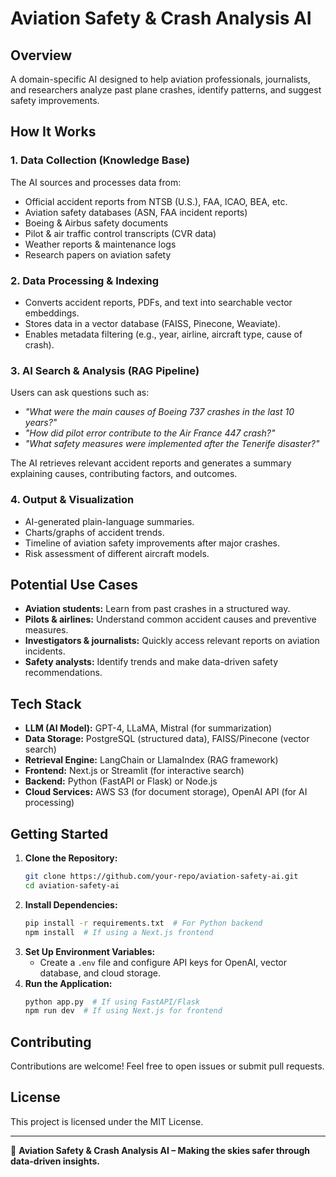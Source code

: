 # Aviation Safety & Crash Analysis AI

## Overview
A domain-specific AI designed to help aviation professionals, journalists, and researchers analyze past plane crashes, identify patterns, and suggest safety improvements.

## How It Works

### 1. Data Collection (Knowledge Base)
The AI sources and processes data from:
- Official accident reports from NTSB (U.S.), FAA, ICAO, BEA, etc.
- Aviation safety databases (ASN, FAA incident reports)
- Boeing & Airbus safety documents
- Pilot & air traffic control transcripts (CVR data)
- Weather reports & maintenance logs
- Research papers on aviation safety

### 2. Data Processing & Indexing
- Converts accident reports, PDFs, and text into searchable vector embeddings.
- Stores data in a vector database (FAISS, Pinecone, Weaviate).
- Enables metadata filtering (e.g., year, airline, aircraft type, cause of crash).

### 3. AI Search & Analysis (RAG Pipeline)
Users can ask questions such as:
- *"What were the main causes of Boeing 737 crashes in the last 10 years?"*
- *"How did pilot error contribute to the Air France 447 crash?"*
- *"What safety measures were implemented after the Tenerife disaster?"*

The AI retrieves relevant accident reports and generates a summary explaining causes, contributing factors, and outcomes.

### 4. Output & Visualization
- AI-generated plain-language summaries.
- Charts/graphs of accident trends.
- Timeline of aviation safety improvements after major crashes.
- Risk assessment of different aircraft models.

## Potential Use Cases
- **Aviation students:** Learn from past crashes in a structured way.
- **Pilots & airlines:** Understand common accident causes and preventive measures.
- **Investigators & journalists:** Quickly access relevant reports on aviation incidents.
- **Safety analysts:** Identify trends and make data-driven safety recommendations.

## Tech Stack
- **LLM (AI Model):** GPT-4, LLaMA, Mistral (for summarization)
- **Data Storage:** PostgreSQL (structured data), FAISS/Pinecone (vector search)
- **Retrieval Engine:** LangChain or LlamaIndex (RAG framework)
- **Frontend:** Next.js or Streamlit (for interactive search)
- **Backend:** Python (FastAPI or Flask) or Node.js
- **Cloud Services:** AWS S3 (for document storage), OpenAI API (for AI processing)

## Getting Started
1. **Clone the Repository:**
   ```sh
   git clone https://github.com/your-repo/aviation-safety-ai.git
   cd aviation-safety-ai
   ```
2. **Install Dependencies:**
   ```sh
   pip install -r requirements.txt  # For Python backend
   npm install  # If using a Next.js frontend
   ```
3. **Set Up Environment Variables:**
   - Create a `.env` file and configure API keys for OpenAI, vector database, and cloud storage.
4. **Run the Application:**
   ```sh
   python app.py  # If using FastAPI/Flask
   npm run dev  # If using Next.js for frontend
   ```

## Contributing
Contributions are welcome! Feel free to open issues or submit pull requests.

## License
This project is licensed under the MIT License.

---
🚀 **Aviation Safety & Crash Analysis AI – Making the skies safer through data-driven insights.**
